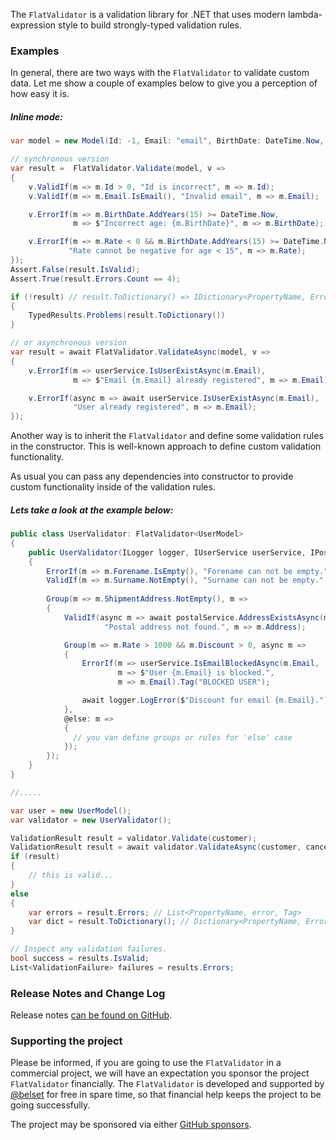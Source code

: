 ﻿The `FlatValidator` is a validation library for .NET that uses modern lambda-expression style 
to build strongly-typed validation rules.

### Examples

In general, there are two ways with the `FlatValidator` to validate custom data. Let me show a couple of examples below to give you a perception of how easy it is.

##### Inline mode:

```c#
var model = new Model(Id: -1, Email: "email", BirthDate: DateTime.Now, Rate: -100);

// synchronous version
var result =  FlatValidator.Validate(model, v =>
{
    v.ValidIf(m => m.Id > 0, "Id is incorrect", m => m.Id);
    v.ValidIf(m => m.Email.IsEmail(), "Invalid email", m => m.Email);

    v.ErrorIf(m => m.BirthDate.AddYears(15) >= DateTime.Now, 
              m => $"Incorrect age: {m.BirthDate}", m => m.BirthDate);

    v.ErrorIf(m => m.Rate < 0 && m.BirthDate.AddYears(15) >= DateTime.Now, 
             "Rate cannot be negative for age < 15", m => m.Rate);
});
Assert.False(result.IsValid);
Assert.True(result.Errors.Count == 4);

if (!result) // result.ToDictionary() => IDictionary<PropertyName, ErrorMessage[]>
{
    TypedResults.Problems(result.ToDictionary()) 
}

// or asynchronous version
var result = await FlatValidator.ValidateAsync(model, v => 
{
    v.ErrorIf(m => userService.IsUserExistAsync(m.Email),
              m => $"Email {m.Email} already registered", m => m.Email);

    v.ErrorIf(async m => await userService.IsUserExistAsync(m.Email),
              "User already registered", m => m.Email);
});

```


Another way is to inherit the `FlatValidator` and define some validation rules in the constructor. This is well-known approach to define custom validation functionality. 

As usual you can pass any dependencies into constructor to provide custom functionality inside of the validation rules. 

##### Lets take a look at the example below:

```c#
public class UserValidator: FlatValidator<UserModel> 
{
    public UserValidator(ILogger logger, IUserService userService, IPostalService postalService) 
    {
        ErrorIf(m => m.Forename.IsEmpty(), "Forename can not be empty.", m => m.Forename);
        ValidIf(m => m.Surname.NotEmpty(), "Surname can not be empty.", m => m.Surname);
        
        Group(m => m.ShipmentAddress.NotEmpty(), m =>
        {
            ValidIf(async m => await postalService.AddressExistsAsync(m.Address),
                     "Postal address not found.", m => m.Address);

            Group(m => m.Rate > 1000 && m.Discount > 0, async m => 
            {
                ErrorIf(m => userService.IsEmailBlockedAsync(m.Email, 
                        m => $"User {m.Email} is blocked.", 
                        m => m.Email).Tag("BLOCKED USER");

                await logger.LogError($"Discount for email {m.Email}.");
            },
            @else: m => 
            {
              // you van define groups or rules for 'else' case
            });
        });
    }
}

//.....

var user = new UserModel();
var validator = new UserValidator();

ValidationResult result = validator.Validate(customer);
ValidationResult result = await validator.ValidateAsync(customer, cancellationToken);
if (result)
{ 
    // this is valid... 
}
else
{
    var errors = result.Errors; // List<PropertyName, error, Tag>
    var dict = result.ToDictionary(); // Dictionary<PropertyName, ErrorMessage[]>
}

// Inspect any validation failures.
bool success = results.IsValid;
List<ValidationFailure> failures = results.Errors;
```


### Release Notes and Change Log

Release notes [can be found on GitHub](https://github.com/belset/FlatValidator/releases).

### Supporting the project

Please be informed, if you are going to use the `FlatValidator` in a commercial project, 
we will have an expectation you sponsor the project `FlatValidator` financially.
The `FlatValidator` is developed and supported by [@belset](https://github.com/belset) for 
free in spare time, so that financial help keeps the project to be going successfully.

The project may be sponsored via either [GitHub sponsors](https://github.com/sponsors/belset).
